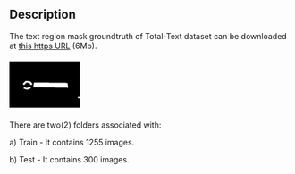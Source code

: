 ## Description

The text region mask groundtruth of Total-Text dataset can be downloaded at [this https URL](http://www.cs-chan.com/source/ICDAR2017/groundtruth_textregion.zip) (6Mb).

<img src="textregion.gif" width="25%">

There are two(2) folders associated with:

a) Train - It contains 1255 images.

b) Test - It contains 300 images.
